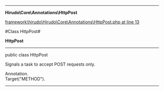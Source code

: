 

- - -

**Hirudo\Core\Annotations\HttpPost**


<a href="https://github.com/JeyDotC/Hirudo/blob/master/framework/hirudo/Hirudo/Core/Annotations/HttpPost.php#L13" >framework\hirudo\Hirudo\Core\Annotations\HttpPost.php at line 13</a>

#Class HttpPost#

**HttpPost**




- - -

<p class="signature"><span class='k'>public  class</span> <span class='nx'>HttpPost</span></p>

<div class="comment" id="overview_description"><p>Signals a task to accept POST requests only.</p></div>

<dl>
<dt>Annotation.</dt>
<dt>Target("METHOD").</dt>
</dl>


- - -

